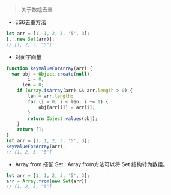 > 关于数组去重 

-  ES6去重方法

``` js
let arr = [1, 1, 2, 3, '5', 3];
[...new Set(arr)];
// [1, 2, 3, "5"]
```

- 对面字面量

``` js
function keyValueForArray(arr) {
  var obj = Object.create(null),
        i = 0,
      len = 0;
    if (Array.isArray(arr) && arr.length > 0) {
        len = arr.length;
        for (i = 0; i < len; i += 1) {
            obj[arr[i]] = arr[i];
        }
        return Object.values(obj);
    }
    return [];
}
let arr = [1, 1, 2, 3, '5', 3];
keyValueForArray(arr);
// [1, 2, 3, "5"]

``` 

- Array.from 搭配 Set : Array.from方法可以将 Set 结构转为数组。

``` js
let arr = [1, 1, 2, 3, '5', 3];
arr = Array.from(new Set(arr))
// [1, 2, 3, "5"]

```